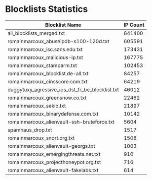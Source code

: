 # Blocklists Statistics
| Blocklist Name | IP Count |
|----|----|
| all_blocklists_merged.txt | 841400 |
| romainmarcoux_abuseipdb-s100-120d.txt | 605591 |
| romainmarcoux_isc.sans.edu.txt | 173431 |
| romainmarcoux_malicious-ip.txt | 167775 |
| romainmarcoux_stamparm.txt | 102453 |
| romainmarcoux_blocklist.de-all.txt | 84257 |
| romainmarcoux_cinsscore.com.txt | 64219 |
| duggytuxy_agressive_ips_dst_fr_be_blocklist.txt | 46012 |
| romainmarcoux_greensnow.co.txt | 22462 |
| romainmarcoux_sekio.txt | 21897 |
| romainmarcoux_binarydefense.com.txt | 10142 |
| romainmarcoux_alienvault-ssh-bruteforce.txt | 5604 |
| spamhaus_drop.txt | 1517 |
| romainmarcoux_snort.org.txt | 1508 |
| romainmarcoux_alienvault-georgs.txt | 1003 |
| romainmarcoux_emergingthreats.net.txt | 910 |
| romainmarcoux_projecthoneypot.org.txt | 716 |
| romainmarcoux_alienvault-fakelabs.txt | 614 |
